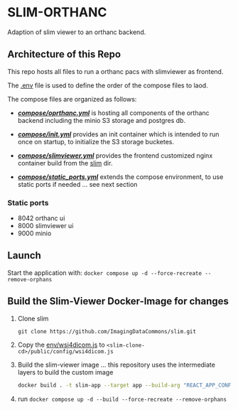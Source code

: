 # SLIM-ORTHANC

Adaption of slim viewer to an orthanc backend.

## Architecture of this Repo

This repo hosts all files to run a orthanc pacs with slimviewer as frontend.

The [.env]() file is used to define the order of the compose files to laod.

The compose files are organized as follows:

- ***[compose/oprthanc.yml]()*** is hosting all components of the orthanc backend including the minio S3 storage and postgres db.

- ***[compose/init.yml]()*** provides an init container which is intended to run once on startup, to initialize the S3 storage bucketes.

- ***[compose/slimviewer.yml]()*** provides the frontend customized nginx container build from the [slim]() dir.

- ***[compose/static_ports.yml]()*** extends the compose environment, to use static ports if needed ... see next section

### Static ports

- 8042 orthanc ui
- 8000 slimviewer ui
- 9000 minio

## Launch

Start the application with: `docker compose up -d --force-recreate --remove-orphans`

## Build the Slim-Viewer Docker-Image for changes

1. Clone slim
    ```
    git clone https://github.com/ImagingDataCommons/slim.git
    ```

1. Copy the [env/wsi4dicom.js]() to `<slim-clone-cd>/public/config/wsi4dicom.js`

1. Build the slim-viewer image ... this repository uses the intermediate layers to build the custom image
    ```bash
    docker build . -t slim-app --target app --build-arg "REACT_APP_CONFIG=wsi4dicom"
    ```

1. run `docker compose up -d --build --force-recreate --remove-orphans`